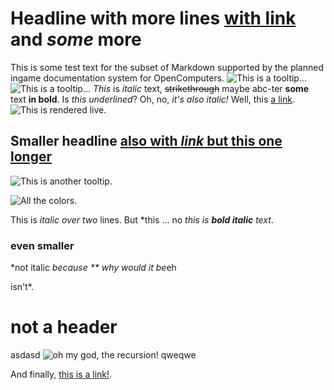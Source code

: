 # Headline with more lines  [with link](redirect1.md) and *some* more

This is some test text for the subset of Markdown supported by the planned ingame documentation system for OpenComputers.
![This is a tooltip...](../textures/gui/printer_ink.png)
![This is a tooltip...](/textures/gui/printer_material.png)
*This* is *italic* text, ~~strikethrough~~ maybe abc-ter **some** text **in bold**. Is _this underlined_? Oh, no, _it's also italic!_ Well, this [a link](blah).
![This is rendered live.](oredict:oc:assembler)
## Smaller headline [also with *link* but this __one__ longer](adapter.md)

![This is another tooltip.](item:OpenComputers:item@23)

![All the colors.](oredict:craftingPiston)

This is *italic
over two* lines. But *this ... no *this is* **_bold italic_** *text*.

### even smaller

*not italic *because ** why would it be*eh

isn't*.

   # not a header

asdasd ![oh my god, the recursion!](img/example.png) qweqwe

And finally, [this is a link!](https://avatars1.githubusercontent.com/u/514903).
